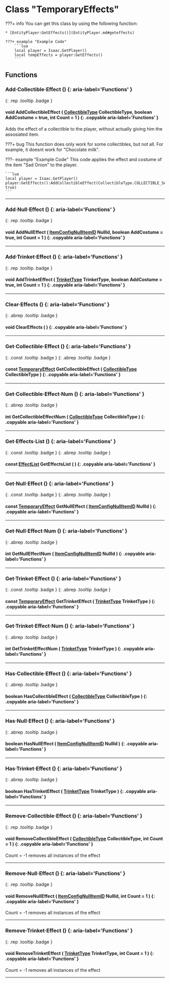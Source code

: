 # Class "TemporaryEffects"

???+ info
    You can get this class by using the following function:

    * [EntityPlayer:GetEffects()](EntityPlayer.md#geteffects)

    ???+ example "Example Code"
        ```lua
        local player = Isaac.GetPlayer()
        local tempEffects = player:GetEffects()
        ```

## Functions
### Add·Collectible·Effect () {: aria-label='Functions' }
[ ](#){: .rep .tooltip .badge }
#### void AddCollectibleEffect ( [CollectibleType](enums/CollectibleType.md) CollectibleType, boolean AddCostume = true, int Count = 1 ) {: .copyable aria-label='Functions' }
Adds the effect of a collectible to the player, without actually giving him the assosiated item.

???+ bug
    This function does only work for some collectibles, but not all. For example, it doesnt work for "Chocolate milk".

???- example "Example Code"
    This code applies the effect and costume of the item "Sad Onion" to the player.

    ```lua
    local player = Isaac.GetPlayer()
    player:GetEffects():AddCollectibleEffect(CollectibleType.COLLECTIBLE_SAD_ONION, true)
    ```
___
### Add·Null·Effect () {: aria-label='Functions' }
[ ](#){: .rep .tooltip .badge }
#### void AddNullEffect ( [ItemConfigNullItemID](ItemConfig_Item.md) NullId, boolean AddCostume = true, int Count = 1 ) {: .copyable aria-label='Functions' }

___
### Add·Trinket·Effect () {: aria-label='Functions' }
[ ](#){: .rep .tooltip .badge }
#### void AddTrinketEffect ( [TrinketType](enums/TrinketType.md) TrinketType, boolean AddCostume = true, int Count = 1 ) {: .copyable aria-label='Functions' }

___
### Clear·Effects () {: aria-label='Functions' }
[ ](#){: .abrep .tooltip .badge }
#### void ClearEffects ( ) {: .copyable aria-label='Functions' }

___
### Get·Collectible·Effect () {: aria-label='Functions' }
[ ](#){: .const .tooltip .badge } [ ](#){: .abrep .tooltip .badge }
#### const [TemporaryEffect](TemporaryEffect.md) GetCollectibleEffect ( [CollectibleType](enums/CollectibleType.md) CollectibleType ) {: .copyable aria-label='Functions' }

___
### Get·Collectible·Effect·Num () {: aria-label='Functions' }
[ ](#){: .abrep .tooltip .badge }
#### int GetCollectibleEffectNum ( [CollectibleType](enums/CollectibleType.md) CollectibleType ) {: .copyable aria-label='Functions' }

___
### Get·Effects·List () {: aria-label='Functions' }
[ ](#){: .const .tooltip .badge } [ ](#){: .abrep .tooltip .badge }
#### const [EffectList](CppContainer_Vector_EffectList.md) GetEffectsList ( ) {: .copyable aria-label='Functions' }

___
### Get·Null·Effect () {: aria-label='Functions' }
[ ](#){: .const .tooltip .badge } [ ](#){: .abrep .tooltip .badge }
#### const [TemporaryEffect](TemporaryEffect.md) GetNullEffect ( [ItemConfigNullItemID](ItemConfig_Item.md) NullId ) {: .copyable aria-label='Functions' }

___
### Get·Null·Effect·Num () {: aria-label='Functions' }
[ ](#){: .abrep .tooltip .badge }
#### int GetNullEffectNum ( [ItemConfigNullItemID](ItemConfig_Item.md) NullId ) {: .copyable aria-label='Functions' }

___
### Get·Trinket·Effect () {: aria-label='Functions' }
[ ](#){: .const .tooltip .badge } [ ](#){: .abrep .tooltip .badge }
#### const [TemporaryEffect](TemporaryEffect.md) GetTrinketEffect ( [TrinketType](enums/TrinketType.md) TrinketType ) {: .copyable aria-label='Functions' }

___
### Get·Trinket·Effect·Num () {: aria-label='Functions' }
[ ](#){: .abrep .tooltip .badge }
#### int GetTrinketEffectNum ( [TrinketType](enums/TrinketType.md) TrinketType ) {: .copyable aria-label='Functions' }

___
### Has·Collectible·Effect () {: aria-label='Functions' }
[ ](#){: .abrep .tooltip .badge }
#### boolean HasCollectibleEffect ( [CollectibleType](enums/CollectibleType.md) CollectibleType ) {: .copyable aria-label='Functions' }

___
### Has·Null·Effect () {: aria-label='Functions' }
[ ](#){: .abrep .tooltip .badge }
#### boolean HasNullEffect ( [ItemConfigNullItemID](ItemConfig_Item.md) NullId ) {: .copyable aria-label='Functions' }

___
### Has·Trinket·Effect () {: aria-label='Functions' }
[ ](#){: .abrep .tooltip .badge }
#### boolean HasTrinketEffect ( [TrinketType](enums/TrinketType.md) TrinketType ) {: .copyable aria-label='Functions' }

___
### Remove·Collectible·Effect () {: aria-label='Functions' }
[ ](#){: .rep .tooltip .badge }
#### void RemoveCollectibleEffect ( [CollectibleType](enums/CollectibleType.md) CollectibleType, int Count = 1 ) {: .copyable aria-label='Functions' }
Count = -1 removes all instances of the effect
___
### Remove·Null·Effect () {: aria-label='Functions' }
[ ](#){: .rep .tooltip .badge }
#### void RemoveNullEffect ( [ItemConfigNullItemID](ItemConfig_Item.md) NullId, int Count = 1 ) {: .copyable aria-label='Functions' }
Count = -1 removes all instances of the effect
___
### Remove·Trinket·Effect () {: aria-label='Functions' }
[ ](#){: .rep .tooltip .badge }
#### void RemoveTrinketEffect ( [TrinketType](enums/TrinketType.md) TrinketType, int Count = 1 ) {: .copyable aria-label='Functions' }
Count = -1 removes all instances of the effect
___
